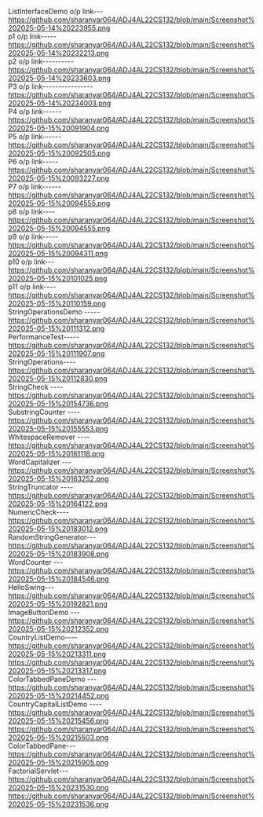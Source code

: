 ListInterfaceDemo o/p link---  https://github.com/sharanyar064/ADJ4AL22CS132/blob/main/Screenshot%202025-05-14%20223955.png             
p1 o/p link-----https://github.com/sharanyar064/ADJ4AL22CS132/blob/main/Screenshot%202025-05-14%20232213.png  
p2 o/p link----------https://github.com/sharanyar064/ADJ4AL22CS132/blob/main/Screenshot%202025-05-14%20233603.png  
P3 o/p link----------------https://github.com/sharanyar064/ADJ4AL22CS132/blob/main/Screenshot%202025-05-14%20234003.png  
P4 o/p link------https://github.com/sharanyar064/ADJ4AL22CS132/blob/main/Screenshot%202025-05-15%20091904.png  
P5 o/p link------https://github.com/sharanyar064/ADJ4AL22CS132/blob/main/Screenshot%202025-05-15%20092505.png  
P6 o/p link-----https://github.com/sharanyar064/ADJ4AL22CS132/blob/main/Screenshot%202025-05-15%20093227.png  
P7 o/p link------https://github.com/sharanyar064/ADJ4AL22CS132/blob/main/Screenshot%202025-05-15%20094555.png  
p8 o/p link----https://github.com/sharanyar064/ADJ4AL22CS132/blob/main/Screenshot%202025-05-15%20094555.png  
p9 o/p link-----https://github.com/sharanyar064/ADJ4AL22CS132/blob/main/Screenshot%202025-05-15%20094311.png  
p10 o/p link---https://github.com/sharanyar064/ADJ4AL22CS132/blob/main/Screenshot%202025-05-15%20101025.png   
p11 o/p link----https://github.com/sharanyar064/ADJ4AL22CS132/blob/main/Screenshot%202025-05-15%20110159.png  
StringOperationsDemo -----https://github.com/sharanyar064/ADJ4AL22CS132/blob/main/Screenshot%202025-05-15%20111312.png  
PerformanceTest-----https://github.com/sharanyar064/ADJ4AL22CS132/blob/main/Screenshot%202025-05-15%20111907.png  
StringOperations----https://github.com/sharanyar064/ADJ4AL22CS132/blob/main/Screenshot%202025-05-15%20112830.png  
StringCheck   ----https://github.com/sharanyar064/ADJ4AL22CS132/blob/main/Screenshot%202025-05-15%20154736.png  
SubstringCounter  ----https://github.com/sharanyar064/ADJ4AL22CS132/blob/main/Screenshot%202025-05-15%20155553.png  
WhitespaceRemover ----https://github.com/sharanyar064/ADJ4AL22CS132/blob/main/Screenshot%202025-05-15%20161118.png  
WordCapitalizer ---https://github.com/sharanyar064/ADJ4AL22CS132/blob/main/Screenshot%202025-05-15%20163252.png  
StringTruncator ----https://github.com/sharanyar064/ADJ4AL22CS132/blob/main/Screenshot%202025-05-15%20164122.png  
NumericCheck----https://github.com/sharanyar064/ADJ4AL22CS132/blob/main/Screenshot%202025-05-15%20183012.png  
RandomStringGenerator--- https://github.com/sharanyar064/ADJ4AL22CS132/blob/main/Screenshot%202025-05-15%20183908.png  
WordCounter ---https://github.com/sharanyar064/ADJ4AL22CS132/blob/main/Screenshot%202025-05-15%20184546.png  
HelloSwing---https://github.com/sharanyar064/ADJ4AL22CS132/blob/main/Screenshot%202025-05-15%20192821.png  
ImageButtonDemo ---https://github.com/sharanyar064/ADJ4AL22CS132/blob/main/Screenshot%202025-05-15%20212352.png  
CountryListDemo---- https://github.com/sharanyar064/ADJ4AL22CS132/blob/main/Screenshot%202025-05-15%20213311.png    https://github.com/sharanyar064/ADJ4AL22CS132/blob/main/Screenshot%202025-05-15%20213317.png  
ColorTabbedPaneDemo ---https://github.com/sharanyar064/ADJ4AL22CS132/blob/main/Screenshot%202025-05-15%20214452.png  
CountryCapitalListDemo ----https://github.com/sharanyar064/ADJ4AL22CS132/blob/main/Screenshot%202025-05-15%20215456.png     https://github.com/sharanyar064/ADJ4AL22CS132/blob/main/Screenshot%202025-05-15%20215503.png  
ColorTabbedPane---https://github.com/sharanyar064/ADJ4AL22CS132/blob/main/Screenshot%202025-05-15%20215905.png  
FactorialServlet---https://github.com/sharanyar064/ADJ4AL22CS132/blob/main/Screenshot%202025-05-15%20231530.png
 https://github.com/sharanyar064/ADJ4AL22CS132/blob/main/Screenshot%202025-05-15%20231536.png
                


